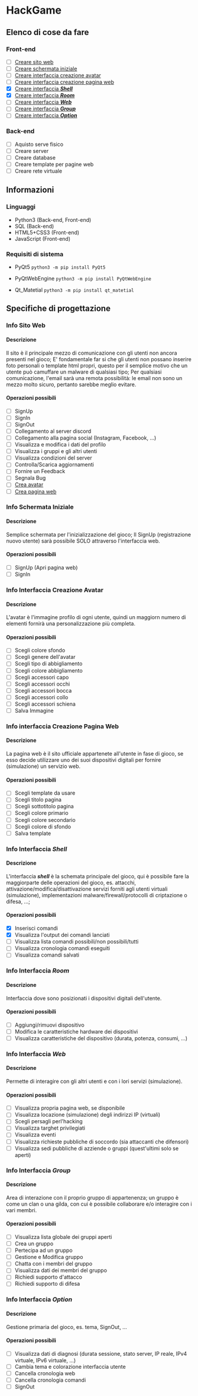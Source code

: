 # HackGame

## Elenco di cose da fare

### Front-end
- [ ] [Creare sito web](#info-sito-web)
- [ ] [Creare schermata iniziale](#info-schermata-iniziale)
- [ ] [Creare interfaccia creazione avatar](#info-interfaccia-creazione-avatar)
- [ ] [Creare interfaccia creazione pagina web](#info-interfaccia-creazione-pagina-web)
- [x] [Creare interfaccia ***Shell***](#info-interfaccia-shell)
- [x] [Creare interfaccia ***Room***](#info-interfaccia-room)
- [ ] [Creare interfaccia ***Web***](#info-interfaccia-web)
- [ ] [Creare interfaccia ***Group***](#info-interfaccia-group)
- [ ] [Creare interfaccia ***Option***](#info-interfaccia-option)

### Back-end
- [ ] Aquisto serve fisico
- [ ] Creare server
- [ ] Creare database
- [ ] Creare template per pagine web
- [ ] Creare rete virtuale

## Informazioni
### Linguaggi
- Python3 (Back-end, Front-end)
- SQL (Back-end)
- HTML5+CSS3 (Front-end)
- JavaScript (Front-end)

### Requisiti di sistema
- PyQt5
`python3 -m pip install PyQt5`

- PyQtWebEngine
`python3 -m pip install PyQtWebEngine`

- Qt_Matetial
`python3 -m pip install qt_matetial`


## Specifiche di progettazione
### Info Sito Web
#### Descrizione
Il sito è il principale mezzo di comunicazione con gli utenti non ancora presenti nel gioco;
E' fondamentale far si che gli utenti non possano inserire foto personali o template html propri, questo per il semplice motivo che un utente può camuffare un malware di qualsiasi tipo;
Per qualsiasi comunicazione, l'email sarà una remota possibilità: le email non sono un mezzo molto sicuro, pertanto sarebbe meglio evitare.

#### Operazioni possibili
- [ ] SignUp
- [ ] SignIn
- [ ] SignOut
- [ ] Collegamento al server discord
- [ ] Collegamento alla pagina social (Instagram, Facebook, ...)
- [ ] Visualizza e modifica i dati del profilo
- [ ] Visualizza i gruppi e gli altri utenti
- [ ] Visualizza condizioni del server
- [ ] Controlla/Scarica aggiornamenti
- [ ] Fornire un Feedback
- [ ] Segnala Bug
- [ ] [Crea avatar](#info-interfaccia-creazione-avatar)
- [ ] [Crea pagina web](#info-interfaccia-creazione-pagina-web)

### Info Schermata Iniziale
#### Descrizione
Semplice schermata per l'inizializzazione del gioco;
Il SignUp (registrazione nuovo utente) sarà possibile SOLO attraverso l'interfaccia web.

#### Operazioni possibili
- [ ] SignUp (Apri pagina web)
- [ ] SignIn

### Info Interfaccia Creazione Avatar
#### Descrizione
L'avatar è l'immagine profilo di ogni utente, quindi un maggiorn numero di elementi fornirà una personalizzazione più completa.

#### Operazioni possibili
- [ ] Scegli colore sfondo
- [ ] Scegli genere dell'avatar
- [ ] Scegli tipo di abbigliamento
- [ ] Scegli colore abbigliamento
- [ ] Scegli accessori capo
- [ ] Scegli accessori occhi
- [ ] Scegli accessori bocca
- [ ] Scegli accessori collo
- [ ] Scegli accessori schiena
- [ ] Salva Immagine

### Info interfaccia Creazione Pagina Web
#### Descrizione
La pagina web è il sito ufficiale appartenete all'utente in fase di gioco, se esso decide utilizzare uno dei suoi dispositivi digitali per fornire (simulazione) un servizio web.

#### Operazioni possibili
- [ ] Scegli template da usare
- [ ] Scegli titolo pagina
- [ ] Scegli sottotitolo pagina
- [ ] Scegli colore primario
- [ ] Scegli colore secondario
- [ ] Scegli colore di sfondo
- [ ] Salva template

### Info Interfaccia ***Shell***
#### Descrizione
L'interfaccia ***shell*** è la schemata principale del gioco, qui è possibile fare la maggiorparte delle operazioni del gioco, es. attacchi, attivazione/modifica/disattivazione servizi forniti agli utenti virtuali (simulazione), implementazioni malware/firewall/protocolli di criptazione o difesa, ...;

#### Operazioni possibili
- [x] Inserisci comandi
- [x] Visualizza l'output dei comandi lanciati
- [ ] Visualizza lista comandi possibili/non possibili/tutti
- [ ] Visualizza cronologia comandi eseguiti
- [ ] Visualizza comandi salvati

### Info Interfaccia ***Room***
#### Descrizione
Interfaccia dove sono posizionati i dispositivi digitali dell'utente.

#### Operazioni possibili
- [ ] Aggiungi/rimuovi dispositivo
- [ ] Modifica le caratteristiche hardware dei dispositivi
- [ ] Visualizza caratteristiche del dispositivo (durata, potenza, consumi, ...)

### Info Interfaccia ***Web***
#### Descrizione
Permette di interagire con gli altri utenti e con i lori servizi (simulazione).

#### Operazioni possibili
- [ ] Visualizza propria pagina web, se disponibile
- [ ] Visualizza locazione (simulazione) degli indirizzi IP (virtuali)
- [ ] Scegli persagli perl'hacking
- [ ] Visualizza targhet privilegiati
- [ ] Visualizza eventi
- [ ] Visualizza richieste pubbliche di soccordo (sia attaccanti che difensori)
- [ ] Visualizza sedi pubbliche di azziende o gruppi (quest'ultimi solo se aperti)

### Info Interfaccia ***Group***
#### Descrizione
Area di interazione con il proprio gruppo di appartenenza; un gruppo è come un clan o una gilda, con cui è possibile collaborare e/o interagire con i vari membri.

#### Operazioni possibili
- [ ] Visualizza lista globale dei gruppi aperti
- [ ] Crea un gruppo
- [ ] Pertecipa ad un gruppo
- [ ] Gestione e Modifica gruppo
- [ ] Chatta con i membri del gruppo
- [ ] Visualizza dati dei membri del gruppo
- [ ] Richiedi supporto d'attacco
- [ ] Richiedi supporto di difesa

### Info Interfaccia ***Option***
#### Descrizione
Gestione primaria del gioco, es. tema, SignOut, ...

#### Operazioni possibili
- [ ] Visualizza dati di diagnosi (durata sessione, stato server, IP reale, IPv4 virtuale, IPv6 virtuale, ...)
- [ ] Cambia tema e colorazione interfaccia utente
- [ ] Cancella cronologia web
- [ ] Cancella cronologia comandi
- [ ] SignOut
